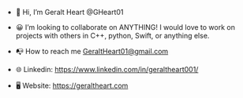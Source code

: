 - 👋 Hi, I’m Geralt Heart @GHeart01

- 😀 I’m looking to collaborate on
  ANYTHING! I would love to work on projects with others in C++, python, Swift, or anything else.
  
- 📭 How to reach me
  GeraltHeart01@gmail.com
  
- 🌐 Linkedin:
  https://www.linkedin.com/in/geraltheart001/

- 🖥️ Website: https://geraltheart.com


